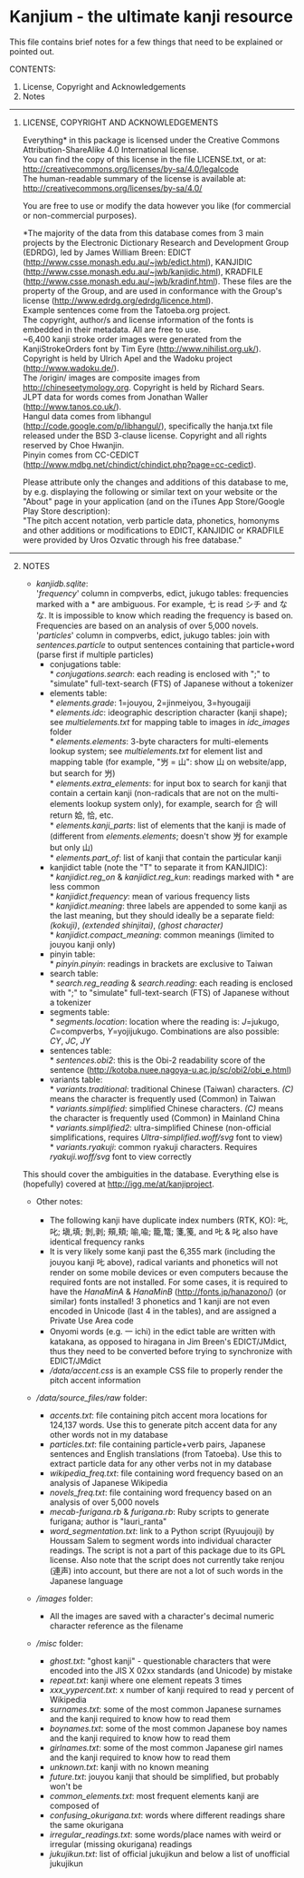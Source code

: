 Kanjium - the ultimate kanji resource
=======

This file contains brief notes for a few things that need to be explained or pointed out.

CONTENTS:

  1. License, Copyright and Acknowledgements
  2. Notes

-----------

1) LICENSE, COPYRIGHT AND ACKNOWLEDGEMENTS

   Everything* in this package is licensed under the Creative Commons Attribution-ShareAlike 4.0 International license.<br />
   You can find the copy of this license in the file LICENSE.txt, or at:<br />
     http://creativecommons.org/licenses/by-sa/4.0/legalcode<br />
   The human-readable summary of the license is available at:<br />
     http://creativecommons.org/licenses/by-sa/4.0/

   You are free to use or modify the data however you like (for commercial or non-commercial purposes).

   *The majority of the data from this database comes from 3 main projects by the Electronic Dictionary Research and Development Group (EDRDG), led by James William Breen: EDICT (http://www.csse.monash.edu.au/~jwb/edict.html), KANJIDIC (http://www.csse.monash.edu.au/~jwb/kanjidic.html), KRADFILE (http://www.csse.monash.edu.au/~jwb/kradinf.html). These files are the property of the Group, and are used in conformance with the Group's license (http://www.edrdg.org/edrdg/licence.html).<br />
     Example sentences come from the Tatoeba.org project.<br />
     The copyright, author/s and license information of the fonts is embedded in their metadata. All are free to use.<br />
     ~6,400 kanji stroke order images were generated from the KanjiStrokeOrders font by Tim Eyre (http://www.nihilist.org.uk/). Copyright is held by Ulrich Apel and the Wadoku project (http://www.wadoku.de/).<br />
     The /origin/ images are composite images from http://chineseetymology.org. Copyright is held by Richard Sears.<br />
     JLPT data for words comes from Jonathan Waller (http://www.tanos.co.uk/).<br />
     Hangul data comes from libhangul (http://code.google.com/p/libhangul/), specifically the hanja.txt file released under the BSD 3-clause license. Copyright and all rights reserved by Choe Hwanjin.<br />
     Pinyin comes from CC-CEDICT (http://www.mdbg.net/chindict/chindict.php?page=cc-cedict).

   Please attribute only the changes and additions of this database to me, by e.g. displaying the following or similar text on your website or the "About" page in your application (and on the iTunes App Store/Google Play Store description):<br />
     "The pitch accent notation, verb particle data, phonetics, homonyms and other additions or modifications to EDICT, KANJIDIC or KRADFILE were provided by Uros Ozvatic through his free database."

-----------

2) NOTES

   * *kanjidb.sqlite*:<br />
      '*frequency*' column in compverbs, edict, jukugo tables: frequencies marked with a * are ambiguous. For example, 七 is read シチ and なな. It is impossible to know which reading the frequency is based on. Frequencies are based on an analysis of over 5,000 novels.<br />
      '*particles*' column in compverbs, edict, jukugo tables: join with *sentences.particle* to output sentences containing that particle+word (parse first if multiple particles)<br />
      * conjugations table:<br />
             * *conjugations.search*: each reading is enclosed with ";" to "simulate" full-text-search (FTS) of Japanese without a tokenizer<br />
      * elements table:<br />
             * *elements.grade*: 1=jouyou, 2=jinmeiyou, 3=hyougaiji<br />
             * *elements.idc*: ideographic description character (kanji shape); see *multielements.txt* for mapping table to images in *idc_images* folder<br />
             * *elements.elements*: 3-byte characters for multi-elements lookup system; see *multielements.txt* for element list and mapping table (for example, "屶 = 山": show 山 on website/app, but search for 屶)<br />
             * *elements.extra_elements*: for input box to search for kanji that contain a certain kanji (non-radicals that are not on the multi-elements lookup system only), for example, search for 合 will return 姶, 恰, etc.<br />
             * *elements.kanji_parts*: list of elements that the kanji is made of (different from *elements.elements*; doesn't show 屶 for example but only 山)<br />
             * *elements.part_of*: list of kanji that contain the particular kanji<br />
      * kanjidict table (note the "T" to separate it from KANJIDIC):<br />
             * *kanjidict.reg_on* & *kanjidict.reg_kun*: readings marked with * are less common<br />
             * *kanjidict.frequency*: mean of various frequency lists<br />
             * *kanjidict.meaning*: three labels are appended to some kanji as the last meaning, but they should ideally be a separate field: *(kokuji)*, *(extended shinjitai)*, *(ghost character)*<br />
             * *kanjidict.compact_meaning*: common meanings (limited to jouyou kanji only)<br />
      * pinyin table:<br />
             * *pinyin.pinyin*: readings in brackets are exclusive to Taiwan<br />
      * search table:<br />
             * *search.reg_reading* & *search.reading*: each reading is enclosed with ";" to "simulate" full-text-search (FTS) of Japanese without a tokenizer<br />
      * segments table:<br />
             * *segments.location*: location where the reading is: *J*=jukugo, *C*=compverbs, *Y*=yojijukugo. Combinations are also possible: *CY*, *JC*, *JY*<br />
      * sentences table:<br />
             * *sentences.obi2*: this is the Obi-2 readability score of the sentence (http://kotoba.nuee.nagoya-u.ac.jp/sc/obi2/obi_e.html)<br /> 
      * variants table:<br />
             * *variants.traditional*: traditional Chinese (Taiwan) characters. *(C)* means the character is frequently used (Common) in Taiwan<br />
             * *variants.simplified*: simplified Chinese characters. *(C)* means the character is frequently used (Common) in Mainland China<br />
             * *variants.simplified2*: ultra-simplified Chinese (non-official simplifications, requires *Ultra-simplified.woff/svg* font to view)<br />
             * *variants.ryakuji*: common ryakuji characters. Requires *ryakuji.woff/svg* font to view correctly<br />

   This should cover the ambiguities in the database. Everything else is (hopefully) covered at http://igg.me/at/kanjiproject.

   * Other notes:<br />
      * The following kanji have duplicate index numbers (RTK, KO): 𠮟,叱; 塡,填; 剝,剥; 頰,頬; 喻,喩; 籠,篭; 箋,䇳, and 𠮟 & 叱 also have identical frequency ranks<br />
      * It is very likely some kanji past the 6,355 mark (including the jouyou kanji 𠮟 above), radical variants and phonetics will not render on some mobile devices or even computers because the required fonts are not installed. For some cases, it is required to have the *HanaMinA* & *HanaMinB* (http://fonts.jp/hanazono/) (or similar) fonts installed! 3 phonetics and 1 kanji are not even encoded in Unicode (last 4 in the tables), and are assigned a Private Use Area code<br />
      * Onyomi words (e.g. 一 ichi) in the edict table are written with katakana, as opposed to hiragana in Jim Breen's EDICT/JMdict, thus they need to be converted before trying to synchronize with EDICT/JMdict<br />
      * */data/accent.css* is an example CSS file to properly render the pitch accent information<br />

   * */data/source_files/raw* folder:<br />
      * *accents.txt*: file containing pitch accent mora locations for 124,137 words. Use this to generate pitch accent data for any other words not in my database<br />
      * *particles.txt*: file containing particle+verb pairs, Japanese sentences and English translations (from Tatoeba). Use this to extract particle data for any other verbs not in my database<br />
      * *wikipedia_freq.txt*: file containing word frequency based on an analysis of Japanese Wikipedia<br />
      * *novels_freq.txt*: file containing word frequency based on an analysis of over 5,000 novels<br />
      * *mecab-furigana.rb* & *furigana.rb*: Ruby scripts to generate furigana; author is "lauri_ranta"<br />
      * *word_segmentation.txt*: link to a Python script (Ryuujouji) by Houssam Salem to segment words into individual character readings. The script is not a part of this package due to its GPL license. Also note that the script does not currently take renjou (連声) into account, but there are not a lot of such words in the Japanese language<br />

   * */images* folder:<br />
      * All the images are saved with a character's decimal numeric character reference as the filename<br />

   * */misc* folder:<br />
      * *ghost.txt*: "ghost kanji" - questionable characters that were encoded into the JIS X 02xx standards (and Unicode) by mistake<br />
      * *repeat.txt*: kanji where one element repeats 3 times<br />
      * *xxx_yypercent.txt*: x number of kanji required to read y percent of Wikipedia<br />
      * *surnames.txt*: some of the most common Japanese surnames and the kanji required to know how to read them<br />
      * *boynames.txt*: some of the most common Japanese boy names and the kanji required to know how to read them<br />
      * *girlnames.txt*: some of the most common Japanese girl names and the kanji required to know how to read them<br />
      * *unknown.txt*: kanji with no known meaning<br />
      * *future.txt*: jouyou kanji that should be simplified, but probably won't be<br />
      * *common_elements.txt*: most frequent elements kanji are composed of<br />
      * *confusing_okurigana.txt*: words where different readings share the same okurigana<br />
      * *irregular_readings.txt*: some words/place names with weird or irregular (missing okurigana) readings<br />
      * *jukujikun.txt*: list of official jukujikun and below a list of unofficial jukujikun<br />
